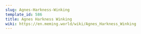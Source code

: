 ```yaml
---
slug: Agnes-Harkness-Winking
template_id: 586
title: Agnes Harkness Winking
wiki: https://en.meming.world/wiki/Agnes_Harkness_Winking
---
```


